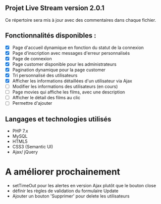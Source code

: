 ## Projet Live Stream version 2.0.1

Ce répertoire sera mis à jour avec des commentaires dans chaque fichier.

## Fonctionnalités disponibles :
- [x] Page d'accueil dynamique en fonction du statut de la connexion 
- [x] Page d'inscription avec messages d'erreur personnalisés
- [x] Page de connexion
- [x] Page customer disponible pour les administrateurs
- [x] Pagination dynamique pour la page customer
- [x] Tri personnalisé des utilisateurs
- [x] Afficher les informations détaillées d'un utilisateur via Ajax
- [ ] Modifier les informations des utilisateurs (en cours) 
- [ ] Page movies qui affiche les films, avec une description
- [ ] Afficher le détail des films au clic
- [ ] Permettre d'ajouter

## Langages et technologies utilisés
+ PHP 7.x
+ MySQL
+ HTML5
+ CSS3 (Semantic UI)
+ Ajax/ jQuery

# A améliorer prochainement
+ setTimeOut pour les alertes en version Ajax plutôt que le bouton close
+ définir les règles de validation du formulaire Update
+ Ajouter un bouton 'Supprimer' pour delete les utilisateurs
